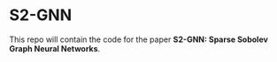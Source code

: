 # S2-GNN

This repo will contain the code for the paper **S2-GNN: Sparse Sobolev Graph Neural Networks**.
